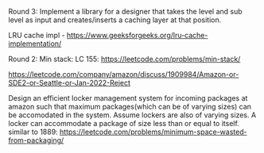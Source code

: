 Round 3: Implement a library for a designer that takes the level and sub level as input and creates/inserts a caching layer at that position.

LRU cache impl - https://www.geeksforgeeks.org/lru-cache-implementation/

Round 2: Min stack:
LC 155: https://leetcode.com/problems/min-stack/

https://leetcode.com/company/amazon/discuss/1909984/Amazon-or-SDE2-or-Seattle-or-Jan-2022-Reject

Design an efficient locker management system for incoming packages at amazon such that maximum packages(which can be of varying sizes) can be accomodated in the system. Assume lockers are also of varying sizes. A locker can accommodate a package of size less than or equal to itself.
similar to 1889: https://leetcode.com/problems/minimum-space-wasted-from-packaging/
